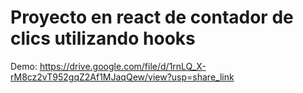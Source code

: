 # Proyecto en react de contador de clics utilizando hooks
Demo: https://drive.google.com/file/d/1rnLQ_X-rM8cz2vT952gqZ2Af1MJaqQew/view?usp=share_link
